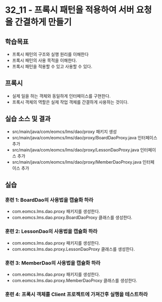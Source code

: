 # 32_11 - 프록시 패턴을 적용하여 서버 요청을 간결하게 만들기

## 학습목표

- 프록시 패턴의 구조와 실행 원리를 이해한다
- 프록시 패턴의 사용 목적을 이해한다.
- 프록시 패턴을 적용할 수 있고 사용할 수 있다.

## 프록시
- 실제 일을 하는 객체와 동일하게 인터페이스를 구현한다.
- 프록시 객체의 역할은 실제 작업 객체를 간결하게 사용하는 것이다.

## 실습 소스 및 결과

- src/main/java/com/eomcs/lms/dao/proxy 패키지 생성
- src/main/java/com/eomcs/lms/dao/proxy/BoardDaoProxy.java 인터페이스 추가
- src/main/java/com/eomcs/lms/dao/proxy/LessonDaoProxy.java 인터페이스 추가
- src/main/java/com/eomcs/lms/dao/proxy/MemberDaoProxy.java 인터페이스 추가


## 실습  

### 훈련 1: BoardDao의 사용법을 캡슐화 하라

- com.eomcs.lms.dao.proxy 패키지를 생성한다.
- com.eomcs.lms.dao.proxy.BoardDaoProxy 클래스를 생성한다.

### 훈련 2: LessonDao의 사용법을 캡슐화 하라

- com.eomcs.lms.dao.proxy 패키지를 생성한다.
- com.eomcs.lms.dao.proxy.LessonDaoProxy 클래스를 생성한다.

### 훈련 3: MemberDao의 사용법을 캡슐화 하라

- com.eomcs.lms.dao.proxy 패키지를 생성한다.
- com.eomcs.lms.dao.proxy.MemberDaoProxy 클래스를 생성한다.

### 훈련 4: 프록시 객체를 Client 프로젝트에 가져간후 실행을 테스트하라

